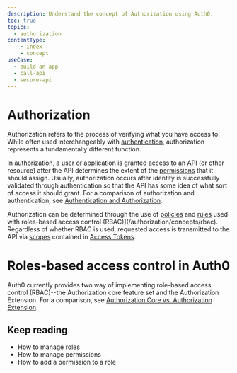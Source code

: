 ```yaml
---
description: Understand the concept of Authorization using Auth0.
toc: true
topics:
  - authorization
contentType: 
    - index
    - concept
useCase:
  - build-an-app
  - call-api
  - secure-api
---
```

# Authorization

Authorization refers to the process of verifying what you have access to. While often used interchangeably with [authentication](/authentication-auth), authorization represents a fundamentally different function. 

In authorization, a user or application is granted access to an API (or other resource) after the API determines the extent of the [permissions](/authorization/concepts/permissions) that it should assign. Usually, authorization occurs after identity is successfully validated through authentication so that the API has some idea of what sort of access it should grant. For a comparison of authorization and authentication, see [Authentication and Authorization](/authorization/concepts/authz-and-authn).

Authorization can be determined through the use of [policies](/authorization/concepts/policies) and [rules](/authorization/concepts/authz-rules) used with roles-based access control (RBAC)](/authorization/concepts/rbac). Regardless of whether RBAC is used, requested access is transmitted to the API via [scopes](/scopes) contained in [Access Tokens](/tokens/overview-access-tokens).

# Roles-based access control in Auth0

Auth0 currently provides two way of implementing role-based access control (RBAC)--the Authorization core feature set and the Authorization Extension. For a comparison, see [Authorization Core vs. Authorization Extension](/authorization/concepts/core-vs-extension).

## Keep reading
- How to manage roles
- How to manage permissions
- How to add a permission to a role
